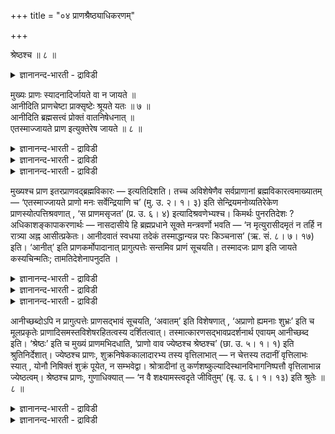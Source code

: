 +++
title = "०४ प्राणश्रैष्ठ्याधिकरणम्"

+++

श्रेष्ठश्च ॥ ८ ॥  
<details><summary>ज्ञानानन्द-भारती - द्राविडी</summary>

च्रेष्टच्च ॥ ८ ॥
</details>

मुख्यः प्राणः स्यादनादिर्जायते वा न जायते ॥  
आनीदिति प्राणचेष्टा प्राक्सृष्टेः श्रूयते यतः ॥ ७ ॥  
आनीदिति ब्रह्मसत्त्वं प्रोक्तं वातनिषेधनात् ॥  
एतस्माज्जायते प्राण इत्युक्तेरेष जायते ॥ ८ ॥  
<details><summary>ज्ञानानन्द-भारती - द्राविडी</summary>

--वैयासिग न्यायमाला
</details>

<details><summary>ज्ञानानन्द-भारती - द्राविडी</summary>

मुगत्तिलिरुक्कुम् पिराणऩ् आदियऱ्ऱदा? अल्लदु ण्डागिऱदा? स्रुष्टिक्कु मुऩ्ऩालेये "आनीत्'' (मूच्चु विट्टदु) ऎऩ्ऱु पिराणऩुडैय सॆयल् सॊल्लप्पडुवदाल्, (पिराणऩ्) उण्डावदिल्लै।
</details>

<details><summary>ज्ञानानन्द-भारती - द्राविडी</summary>

"आनीत्" ऎऩ्ऱु पिरह्मत्तिऩ् इरुप्पु ताऩ् सॊल्लप् पट्टदु, वायु मऱुक्कप्पट्टिरुप्पदाल्, "इदिलिरुन्दु पिराणऩ् उण्डागिऱदु" ऎऩ्ऱु सॊल्लप्पट्टिरुप्पदाल्, तु (पिराणऩ्) उण्डागिऱदु।
</details>

मुख्यश्च प्राण इतरप्राणवद्ब्रह्मविकारः — इत्यतिदिशति। तच्च अविशेषेणैव सर्वप्राणानां ब्रह्मविकारत्वमाख्यातम् — ‘एतस्माज्जायते प्राणो मनः सर्वेन्द्रियाणि च’ (मु. उ. २। १। ३) इति सेन्द्रियमनोव्यतिरेकेण प्राणस्योत्पत्तिश्रवणात् , ‘स प्राणमसृजत’ (प्र. उ. ६। ४) इत्यादिश्रवणेभ्यश्च। किमर्थः पुनरतिदेशः ? अधिकाशङ्कापाकरणार्थः — नासदासीये हि ब्रह्मप्रधाने सूक्ते मन्त्रवर्णो भवति — ‘न मृत्युरासीदमृतं न तर्हि न रात्र्या अह्न आसीत्प्रकेतः। आनीदवातं स्वधया तदेकं तस्माद्धान्यन्न परः किञ्चनास’ (ऋ. सं. ८। ७। १७) इति। ‘आनीत्’ इति प्राणकर्मोपादानात् प्रागुत्पत्तेः सन्तमिव प्राणं सूचयति। तस्मादजः प्राण इति जायते कस्यचिन्मतिः; तामतिदेशेनापनुदति ।

<details><summary>ज्ञानानन्द-भारती - द्राविडी</summary>

(इदुवरै मूऩ्ऱु अदिगरणङ्गळाल् इन्दिरियङ् गळैप्पऱ्ऱि विसारित्तुविट्टु इन्द अदिगरणत्तिल् मुक्य पिराणऩैप्पऱ्ऱि विसारिक्किऱार्। इन्दिरियङ्गळ्, मऩस्, पिराणऩ् ऎल्लावऱ्ऱिऱ्कुम् पिराणऩ् ऎऩ्ऱ पॆयरिरुन्द पोदिलुम् मुगत्तिलुळ्ळ वायु रूबमाऩ पिराणऩुक्कु मुक्य पिराणऩ् ऎऩ्ऱु पॆयर्। इन्द पिराणऩ्गळुक्कुळ् मुक्य पिराणऩ् कर्बत्तिल् मुदलिल् पिरवेसिप्पदाल् ज्येष्टऩ्। पिराणवायु इल्लामल् कण् मुदलाऩ वैगळ् सरीरत्तिल् इरुक्क मुडियादादलाल् इवऩे सिरेष्टऩ्। इन्द मुक्य पिराणऩ् अनादिया, उत्पत्ति यडैगिऱाऩा ऎऩ्ऱु सन्देहम्। मुक्य पिराणऩ् अनादि उत्पत्ति किडैयादु। एऩॆऩिल् सुरुदियिल् 'aाप्' ऎऩ्ऱ पदत्ताल् ऎल्लामऴिन्द महाबिरळयत्तिल् कूड मूच्चुविट्टुक्कॊण्डिरुन्ददु ऎऩ्ऱु कूऱप्पडुगिऱदु। मूच्चु विडुवदु ऎऩ्बदु मुक्य पिराणऩुडैय वेलै। इदऩाल् अप्पॊऴुदु मुक्य पिराणऩ् इरुन्ददागत् तॆरिगिऱदु। आगैयाल् पिराणऩुक्कु उत्पत्ति इल्लै ऎऩ्ऱु पूर्वबक्षम्।
</details>

<details><summary>ज्ञानानन्द-भारती - द्राविडी</summary>

अदे सुरुदि अaāi ऎऩ्ऱ पदत्ताल् अच्चमयम् वायु इल्लै ऎऩ्बदै कुऱिप्पिडुगिऱदु। इदिलिरुन्दु वायुरू पमाऩ पिराणऩ् इल्लैयॆऩ्ऱु तॆरिवदाल् पिऩ्ऩाल् ताऩ् इदु उण्डायिरुक्क वेण्डुम्। आगैयाल् पिराणऩ् अनादियल्ल। मऱ्ऱॊरु सुरुदि इन्दिरियम्, मऩस्, पिराणऩ् मुदलियऩ पिरह्मत्तिलिरुन्दु उण्डा किऱदु ऎऩ्ऱु स्पष्टमागच् चॊल्गिऱदु। इदैयऩुसरित्तु अाळ् ऎऩ्ऱ पदत्तिऱ्कु पिरह्मम् इरुन्ददु ऎऩ्ऱुदाऩ् अर्त्तम् सॊल्ल वेण्डुम् ऎऩ्बदु सित्तान्दम्)।
</details>

<details><summary>ज्ञानानन्द-भारती - द्राविडी</summary>

मुक्किय पिराणऩुम्, मऱ्ऱ पिराणऩ्गळैप्पोल पिरह्मत्तिऩ् कार्यम् ऎऩ्ऱु अदिदेसम् सॆय्गिऱार्। अन्द पिरह्मत्तिऩ् विगारमायिरुक्कुम् तऩ्मै ऎल्ला पिराणऩ्गळुक्कुमे वित्तियासमिल्लामल् पॊदुवागवे सॊल्लप्पट्टिरुक्किऱदु। “इदिलिरुन्दु उण्डागिऱदु पिराणऩ्। मऩस् ऎल्ला इन्दिरियङ्गळुम्” (मुण्डग। II;१-३) ऎऩ्ऱु इन्दिरियङ्गळोडु कूडिऩ मऩसुक्कु वेऱाग पिराणऩुक्कु उत्पत्ति सॊल्लप्पट्टिरुप् पदालुम्, “अवर् पिराणऩै स्रुष्टित्तार्" (पिरच्ऩ। VI;४) ऎऩ्बदु मुदलाऩ सुरुदिगळिलिरुन्दुम्, अप्पडि इरुक्क अदिदेसम् ऎदऱ्काग? अदिगमायुळ्ळ सन्देहत् तैप् पोक्कडिप्पदऱ्काग। पिरह्म पिरदाऩ मायुळ्ळ नासदासीय सूक्तत्तिल् “अप्पॊऴुदु (पिरळय कालत्तिल्, स्रुष्टिक्कु मुऩ्ऩाल्) मिरुत्यु किडैयादु। अमिरुदम् किडैयादु। रात्तिरियिऩ् त्वजम् (सन्दिरऩो) पगलिऩ् त्वजम् (सूर्यऩो इरुक्कविल्लै, अदु ऒऩ्ऱु मट्टुम् काऱ्ऱिल्लामल् स्वदैयुडऩ् (मायैयुडऩ्) इरुन्ददु। अदैत् तविर वेऱु ऎदुवुम् इल्लै” (रुक्स्म्हिदै।VIII;७-१७) ऎऩ्ऱ मन्दिर वर्णम् इरुक्किऱदु। आनीत् ऎऩ्ऱु पिराणऩुडैय सॆय्गै सॊल्लप्पट्टु इरुप्पदाल्, उत्पत्तिक्कु मुऩ्ऩाल् पिराणऩ् इरुप्पदागवे सूसिक्किऱदु। आगैयाल् पिराणऩ् पिऱप्पऱ्ऱदु ऎऩ्ऱु यारुक्केऩुम् ऎण्णम् एऱ्पडलाम्। अदै अदिदेसत्तिऩाल् पोक्कडिक्किऱार्।
</details>

आनीच्छब्दोऽपि न प्रागुत्पत्तेः प्राणसद्भावं सूचयति, ‘अवातम्’ इति विशेषणात् , ‘अप्राणो ह्यमनाः शुभ्रः’ इति च मूलप्रकृतेः प्राणादिसमस्तविशेषरहितत्वस्य दर्शितत्वात्। तस्मात्कारणसद्भावप्रदर्शनार्थ एवायम् आनीच्छब्द इति। ‘श्रेष्ठः’ इति च मुख्यं प्राणमभिदधाति, ‘प्राणो वाव ज्येष्ठश्च श्रेष्ठश्च’ (छा. उ. ५। १। १) इति श्रुतिनिर्देशात्। ज्येष्ठश्च प्राणः, शुक्रनिषेककालादारभ्य तस्य वृत्तिलाभात् — न चेत्तस्य तदानीं वृत्तिलाभः स्यात् , योनौ निषिक्तं शुक्रं पूयेत, न सम्भवेद्वा। श्रोत्रादीनां तु कर्णशष्कुल्यादिस्थानविभागनिष्पत्तौ वृत्तिलाभान्न ज्येष्ठत्वम्। श्रेष्ठश्च प्राणः, गुणाधिक्यात् — ‘न वै शक्ष्यामस्त्वदृते जीवितुम्’ (बृ. उ. ६। १। १३) इति श्रुतेः ॥ ८ ॥

<details><summary>ज्ञानानन्द-भारती - द्राविडी</summary>

आनीत् ऎऩ्ऱ सप्तमुम् उत्पत्तिक्कु मुऩ्ऩाल् पिराणऩिऩ् इरुप्पै सूसिक्कविल्लै, काऱ्ऱऱ्ऱदाय् ऎऩ्ऱु कुऱिप्पिट्टु इरुक्किऱबडियाल्, “पिराणऩ् अऱ्ऱदु, मऩस् अऱ्ऱदु, सुत्तमाऩदु” ऎऩ्ऱु मूलगारणत्तिऱ्कु पिराणऩ् मुदलाऩ ऎल्ला विसेषङ्गळिऩ् इल्लामै काट्टप्पट्टिरुप्पदालुम्, आगैयाल् कारणत्तिऩ् इरुप् पैक् काट्टुवदऱ्कागत्ताऩ् आनीत् ऎऩ्ऱ सप्तम् ऎऩ्ऱु।
</details>

<details><summary>ज्ञानानन्द-भारती - द्राविडी</summary>

सिरेष्टऩ् ऎऩ्ऱु मुक्किय पिराणऩै सॊल्लु किऱार्। "पिराणऩ्दाऩ् ज्येष्टऩुम् सिरेष्टऩुम्” (सान्।V;१-१) ऎऩ्ऱु सुरुदि कुऱिप्पिडुवदाल्, पिराणऩ् ज्येष्टऩुम् (मुन्दिऩवऩुम्) कूड सुक्र निषेग कालम् मुदल् कॊण्डु अदऱ्कु विरुत्तियेऱ्पट्टिरुप्पदाल्, अप्पॊऴुदु अदऱ्कु विरुत्तियेऱ्पडामलिरुन्ददे याऩाल्, योऩियिल् विडप्पट्ट सुक्रम् अऴुगि विडुम्, अल्लदु कर्प्पम् उण्डागादु। कादु मुदलियवैगळुक्कु कर्णसष्कुली मुदलाऩ स्ताऩङ्गळ् तऩित्तऩियाग एऱ्पट्ट पिऱगे विरुत्ति एऱ्पडुवदाल् अवैगळुक्कु ज्येष्टत्तऩ्मै किडैयादु। पिराणऩ् सिरेष्टऩुम् कूड, कुणम् अदिगमायिरुप्पदाल्, “नी इल्लामल् नाङ्गळ् जीविक्कवे मुडियविल्लै” (पिरुहत्।VI;१-१३) ऎऩ्ऱ सुरुदियिऩाल्।
</details>

